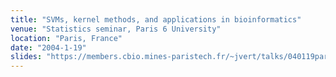 ```yaml
---
title: "SVMs, kernel methods, and applications in bioinformatics"
venue: "Statistics seminar, Paris 6 University"
location: "Paris, France"
date: "2004-1-19"
slides: "https://members.cbio.mines-paristech.fr/~jvert/talks/040119paris6/paris6.pdf"
---
```

